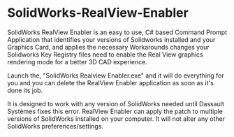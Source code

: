 # SolidWorks-RealView-Enabler

SolidWorks RealView Enabler is an easy to use, C# based Command Prompt Application that identifies your versions of Solidworks installed and your Graphics Card,
and applies the necessary Workarounds changes your Solidworks Key Registry files need to enable the Real View graphics rendering mode
for a better 3D CAD experience.

Launch the, "SolidWorks Realview Enabler.exe" and it will do everything for you and you can delete the RealView Enabler application as soon as it's done its job.

It is designed to work with any version of SolidWorks needed until Dassault Systèmes fixes this error. 
RealView Enabler can apply the patch to multiple versions of SolidWorks installed on your computer. 
It will not alter any other SolidWorks preferences/settings. 
